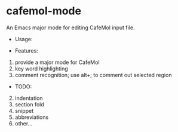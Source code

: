 cafemol-mode
============

An Emacs major mode for editing CafeMol input file.

* Usage:

* Features:
1. provide a major mode for CafeMol
2. key word highlighting
3. comment recognition;  use alt+; to comment out selected region

* TODO:
2. indentation
3. section fold
4. snippet
5. abbreviations
6. other...
